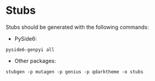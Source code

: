 # Stubs

Stubs should be generated with the following commands:

- PySide6:

```shell
pyside6-genpyi all
```

- Other packages:

```shell
stubgen -p mutagen -p genius -p qdarktheme -o stubs
```
